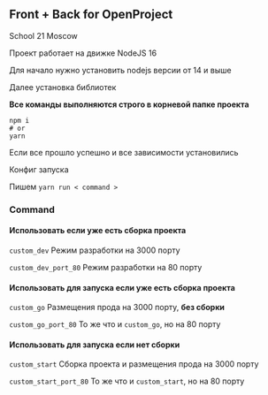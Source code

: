 ## **Front + Back for OpenProject**

School 21 Moscow



Проект работает на движке NodeJS 16

Для начало нужно установить nodejs версии от 14 и выше

Далее установка библиотек

**Все команды выполняются строго в корневой папке проекта**

```
npm i
# or
yarn
```

Если все прошло успешно и все зависимости установились

Конфиг запуска

Пишем `yarn run < command >`

### Command

#### **Использовать если уже есть сборка проекта**

`custom_dev` Режим разработки на 3000 порту

`custom_dev_port_80` Режим разработки на 80 порту

#### **Использовать для запуска если уже есть сборка проекта**

`custom_go` Размещения прода на 3000 порту, **без сборки**

`custom_go_port_80` То же что и `custom_go`, но на 80 порту

#### **Использовать для запуска если нет сборки**

`custom_start` Сборка проекта и размещения прода на 3000 порту

`custom_start_port_80` То же что и `custom_start`, но на 80 порту

